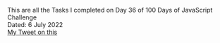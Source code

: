This are all the Tasks I completed on Day 36 of 100 Days of JavaScript Challenge<br>
Dated: 6 July 2022<br>
[My Tweet on this](https://twitter.com/Saurav_Navdhare/status/1544679436842565633)<br>
